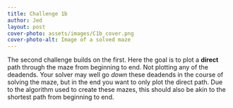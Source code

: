 ```yaml
---
title: Challenge 1b
author: Jed
layout: post
cover-photo: assets/images/C1b_cover.png
cover-photo-alt: Image of a solved maze
---
```


The second challenge builds on the first. Here the goal is to plot a __direct__ path through the maze from beginning to end. Not plotting any of the deadends. Your solver may well go _down_ these deadends in the course of solving the maze, but in the end you want to only plot the direct path. Due to the algorithm used to create these mazes, this should also be akin to the shortest path from beginning to end.
